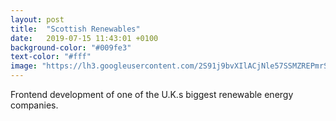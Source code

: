 ```yaml
---
layout: post
title:  "Scottish Renewables"
date:   2019-07-15 11:43:01 +0100
background-color: "#009fe3"
text-color: "#fff"
image: "https://lh3.googleusercontent.com/2S91j9bvXIlACjNle57SSMZREPmrSvU3L1oFChkSlcZg5R5OuysZ4YmVNJERPC6on7d39ghCFWuhItEjyItLJOLpyF_1WWid6x4iWce_ytUbtKugsijkxipANwZ2BHAI_nqJTcEsP5s7kZiHWiuSkurjeQ03lA5qQxYrwagm0R6hUzkB4MfiGJBDbR_TAqRgHrJjFHf82j1uGkqXHhwmGSwCXFUjat1YOl6zB9BMBAzWZrGW7M3bCbwaF-AKugpGRA5ZpOQ7TWNwbLYUCFIfVgVGQZ-02PZApZaOLmkzow3OyWlSkUKVU83uwUwuT1EYUlVFRBTdgnyMNu91BRFUr7Gg9yP1I4vM6JGHNPh9m1Nd_7N87Q4Bi5_ZP-b1f_2awZigsNC0Wmde-ibYjfe1hLqkZARHcV06BWHlIh55KQKyd0fWpwCgxHkoV4b82-R_5JEvT3c0kG4mWFkPskup3GgCeyXgHtvGjB2ZknqDhd6nYtDdnOe_gSR-tGk87UUuTbpYHP-TwJNcK94RAoriC1e5VwbED0_zsT96NxFJg-ShpTz_ejkDH5G5ikG0DxOs9o32uJ2yiyTzfpljegilb-RSXQAztHJpVEwI4RkA7vj-nQbGang0QaG4Gt1qgp6gcSpEn-7ndYB6jTg-lfqqENx7Zc5vYmQ-=s409-no"
---
```

Frontend development of one of the U.K.s biggest renewable energy companies.